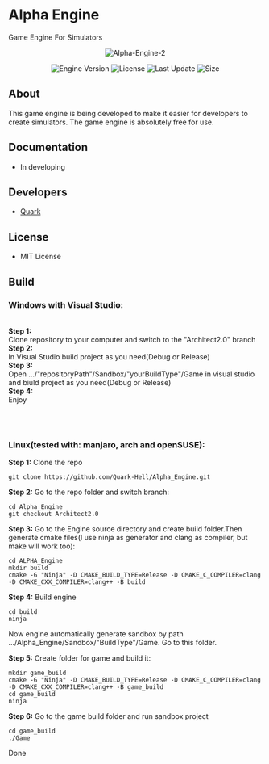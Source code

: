 # Alpha Engine
Game Engine For Simulators

<p align="center">
      <img src="https://i.ibb.co/LprNYRR/Alpha-Engine-2.png" alt="Alpha-Engine-2" border="0">
</p>

<p align="center">
   <img src="https://img.shields.io/badge/Version-v0.1--Alpha-blue" alt="Engine Version">
   <img src="https://img.shields.io/badge/License-MIT-green" alt="License">
   <img src="https://img.shields.io/github/last-commit/Quark-Hell/Alpha_Engine" alt="Last Update">
   <img src="https://img.shields.io/github/languages/code-size/Quark-Hell/Alpha_Engine" alt="Size">
</p>

## About

This game engine is being developed to make it easier for developers to create simulators. The game engine is absolutely free for use.

## Documentation

- In developing

## Developers

- [Quark](https://github.com/Quark-Hell)

## License
- MIT License

## Build
### Windows with Visual Studio:

<br><b>Step 1:</br></b>
Clone repository to your computer and switch to the "Architect2.0" branch
<br><b>Step 2:</br></b>
In Visual Studio build project as you need(Debug or Release)
<br><b>Step 3:</br></b>
Open .../"repositoryPath"/Sandbox/"yourBuildType"/Game in visual studio and biuld project as you need(Debug or Release)
<br><b>Step 4:</br></b>
Enjoy

<br></br>
### Linux(tested with: manjaro, arch and openSUSE):

<b>Step 1:</b>
Clone the repo
```
git clone https://github.com/Quark-Hell/Alpha_Engine.git
```
<b>Step 2:</b>
Go to the repo folder and switch branch:
```
cd Alpha_Engine
git checkout Architect2.0   
```
<b>Step 3:</b>
Go to the Engine source directory and create build folder.Then generate cmake files(I use ninja as generator and clang as compiler, but make will work too):
```
cd ALPHA_Engine
mkdir build
cmake -G "Ninja" -D CMAKE_BUILD_TYPE=Release -D CMAKE_C_COMPILER=clang -D CMAKE_CXX_COMPILER=clang++ -B build
```
<b>Step 4:</b>
Build engine
```
cd build
ninja
```
Now engine automatically generate sandbox by path .../Alpha_Engine/Sandbox/"BuildType"/Game. Go to this folder.

<b>Step 5:</b>
Create folder for game and build it:
```
mkdir game_build 
cmake -G "Ninja" -D CMAKE_BUILD_TYPE=Release -D CMAKE_C_COMPILER=clang -D CMAKE_CXX_COMPILER=clang++ -B game_build
cd game_build
ninja
```
<b>Step 6:</b>
Go to the game build folder and run sandbox project
```
cd game_build
./Game
```

Done
